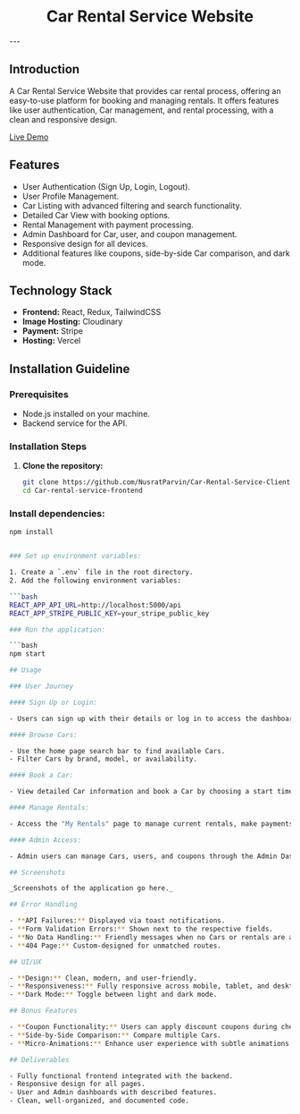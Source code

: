 <div align="center">
  <h1>Car Rental Service Website </h1>
</div>
---

## Introduction

A Car Rental Service Website that provides car rental process, offering an easy-to-use platform for booking and managing rentals. It offers features like user authentication, Car management, and rental processing, with a clean and responsive design.

[Live Demo](https://cruise-control-rho.vercel.app/)

## Features

- User Authentication (Sign Up, Login, Logout).
- User Profile Management.
- Car Listing with advanced filtering and search functionality.
- Detailed Car View with booking options.
- Rental Management with payment processing.
- Admin Dashboard for Car, user, and coupon management.
- Responsive design for all devices.
- Additional features like coupons, side-by-side Car comparison, and dark mode.

## Technology Stack

- **Frontend:** React, Redux, TailwindCSS
- **Image Hosting:** Cloudinary
- **Payment:** Stripe
- **Hosting:** Vercel

## Installation Guideline

### Prerequisites

- Node.js installed on your machine.
- Backend service for the API.

### Installation Steps

1. **Clone the repository:**
   ```bash
   git clone https://github.com/NusratParvin/Car-Rental-Service-Client
   cd Car-rental-service-frontend
   ```

### Install dependencies:

````bash
npm install


### Set up environment variables:

1. Create a `.env` file in the root directory.
2. Add the following environment variables:

```bash
REACT_APP_API_URL=http://localhost:5000/api
REACT_APP_STRIPE_PUBLIC_KEY=your_stripe_public_key

### Run the application:

```bash
npm start

## Usage

### User Journey

#### Sign Up or Login:

- Users can sign up with their details or log in to access the dashboard.

#### Browse Cars:

- Use the home page search bar to find available Cars.
- Filter Cars by brand, model, or availability.

#### Book a Car:

- View detailed Car information and book a Car by choosing a start time and proceeding to payment.

#### Manage Rentals:

- Access the "My Rentals" page to manage current rentals, make payments, or view past rentals.

#### Admin Access:

- Admin users can manage Cars, users, and coupons through the Admin Dashboard.

## Screenshots

_Screenshots of the application go here._

## Error Handling

- **API Failures:** Displayed via toast notifications.
- **Form Validation Errors:** Shown next to the respective fields.
- **No Data Handling:** Friendly messages when no Cars or rentals are available.
- **404 Page:** Custom-designed for unmatched routes.

## UI/UX

- **Design:** Clean, modern, and user-friendly.
- **Responsiveness:** Fully responsive across mobile, tablet, and desktop.
- **Dark Mode:** Toggle between light and dark mode.

## Bonus Features

- **Coupon Functionality:** Users can apply discount coupons during checkout.
- **Side-by-Side Comparison:** Compare multiple Cars.
- **Micro-Animations:** Enhance user experience with subtle animations.

## Deliverables

- Fully functional frontend integrated with the backend.
- Responsive design for all pages.
- User and Admin dashboards with described features.
- Clean, well-organized, and documented code.


````
